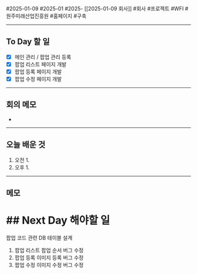 #2025-01-09 #2025-01 #2025- [[2025-01-09 회사]]
#회사 #프로젝트 #WFI #원주미래산업진흥원 #홈페이지 #구축

---
## To Day 할 일
- [x] 메인 관리 / 팝업 관리 등록
- [x] 팝업 리스트 페이지 개발
- [x] 팝업 등록 페이지 개발
- [x] 팝업 수정 페이지 개발
---
## 회의 메모
- 
---
## 오늘 배운 것
1. 오전
    1. 
2. 오후
    1. 
---
## 메모


# ## Next Day 해야할 일

팝업 코드 관련 DB 테이블 설계
1. 팝업 리스트 팝업 순서 버그 수정
2. 팝업 등록 이미지 등록 버그 수정
3. 팝업 수정 이미지 수정 버그 수정

